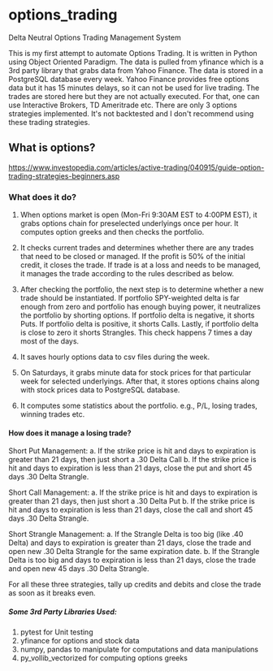 # options_trading

Delta Neutral Options Trading Management System


This is my first attempt to automate Options Trading. It is written in Python using Object Oriented Paradigm. The data is pulled from yfinance which is a 3rd party library that grabs data from Yahoo Finance. The data is stored in a PostgreSQL database every week. Yahoo Finance provides free options data but it has 15 minutes delays, so it can not be used for live trading. The trades are stored here but they are not actually executed. For that, one can use Interactive Brokers, TD Ameritrade etc. There are only 3 options strategies implemented. It's not backtested and I don't recommend using these trading strategies.

## What is options?
https://www.investopedia.com/articles/active-trading/040915/guide-option-trading-strategies-beginners.asp

### What does it do?

1. When options market is open (Mon-Fri 9:30AM EST to 4:00PM EST), it grabs options chain for preselected underlyings once per hour. It computes option greeks and then checks the portfolio.
   
2. It checks current trades and determines whether there are any trades that need to be closed or managed. If the profit is 50% of the initial credit, it closes the trade. If trade is at a loss and needs to be managed, it manages the trade according to the rules described as below.
   
4. After checking the portfolio, the next step is to determine whether a new trade should be instantiated. If portfolio SPY-weighted delta is far enough from zero and portfolio has enough buying power, it neutralizes the portfolio by shorting options. If portfolio delta is negative, it shorts Puts. If portfolio delta is positive, it shorts Calls. Lastly, if portfolio delta is close to zero it shorts Strangles. This check happens 7 times a day most of the days.
   
5. It saves hourly options data to csv files during the week.
   
6. On Saturdays, it grabs minute data for stock prices for that particular week for selected underlyings. After that, it stores options chains along with stock prices data to PostgreSQL database.

7. It computes some statistics about the portfolio. e.g., P/L, losing trades, winning trades etc.

#### How does it manage a losing trade?
Short Put Management:
    a. If the strike price is hit and days to expiration is greater than 21 days, then just short a .30 Delta Call
    b. If the strike price is hit and days to expiration is less than 21 days, close the put and short 45 days .30 Delta Strangle.

Short Call Management:
    a. If the strike price is hit and days to expiration is greater than 21 days, then just short a .30 Delta Put
    b. If the strike price is hit and days to expiration is less than 21 days, close the call and short 45 days .30 Delta Strangle.

Short Strangle Management:
    a. If the Strangle Delta is too big (like .40 Delta) and days to expiration is greater than 21 days, close the trade and open new .30 Delta Strangle for the           same expiration date.
    b. If the Strangle Delta is too big and days to expiration is less than 21 days, close the trade and open new 45 days .30 Delta Strangle.
    
For all these three strategies, tally up credits and debits and close the trade as soon as it breaks even.

##### Some 3rd Party Libraries Used:
1. pytest for Unit testing
2. yfinance for options and stock data
3. numpy, pandas to manipulate for computations and data manipulations
4. py_vollib_vectorized for computing options greeks
